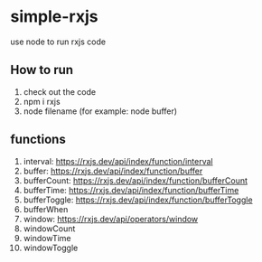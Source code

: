 # simple-rxjs
use node to run rxjs code

## How to run
1. check out the code
2. npm i rxjs
3. node filename (for example: node buffer)

## functions
1. interval: https://rxjs.dev/api/index/function/interval
2. buffer: https://rxjs.dev/api/index/function/buffer
3. bufferCount: https://rxjs.dev/api/index/function/bufferCount
4. bufferTime: https://rxjs.dev/api/index/function/bufferTime
5. bufferToggle: https://rxjs.dev/api/index/function/bufferToggle
6. bufferWhen
7. window: https://rxjs.dev/api/operators/window
8. windowCount
9. windowTime
10. windowToggle



